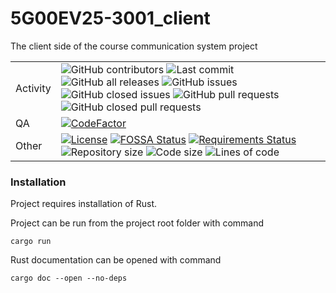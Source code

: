 # 5G00EV25-3001_client
The client side of the course communication system project

|              |   |
|--------------|---|
| Activity     | ![GitHub contributors](https://img.shields.io/github/contributors/diapolo10/5G00EV25-3001_client) ![Last commit](https://img.shields.io/github/last-commit/diapolo10/5G00EV25-3001_client?logo=github) ![GitHub all releases](https://img.shields.io/github/downloads/diapolo10/5G00EV25-3001_client/total?logo=github) ![GitHub issues](https://img.shields.io/github/issues/diapolo10/5G00EV25-3001_client) ![GitHub closed issues](https://img.shields.io/github/issues-closed/diapolo10/5G00EV25-3001_client) ![GitHub pull requests](https://img.shields.io/github/issues-pr/diapolo10/5G00EV25-3001_client) ![GitHub closed pull requests](https://img.shields.io/github/issues-pr-closed/diapolo10/5G00EV25-3001_client) |
| QA           | [![CodeFactor](https://www.codefactor.io/repository/github/diapolo10/5G00EV25-3001_client/badge?logo=codefactor)](https://www.codefactor.io/repository/github/diapolo10/5G00EV25-3001_client) |
| Other        | [![License](https://img.shields.io/github/issues-pr/diapolo10/5G00EV25-3001_client)](https://opensource.org/licenses/MIT) [![FOSSA Status](https://app.fossa.com/api/projects/git%2Bgithub.com%2FDiapolo10%2F5G00EV25-3001_client.svg?type=shield)](https://app.fossa.com/projects/git%2Bgithub.com%2FDiapolo10%2F5G00EV25-3001_client?ref=badge_shield) [![Requirements Status](https://requires.io/github/Diapolo10/5G00EV25-3001_client/requirements.svg?branch=main)](https://requires.io/github/Diapolo10/5G00EV25-3001_client/requirements/?branch=main) ![Repository size](https://img.shields.io/github/repo-size/diapolo10/5G00EV25-3001_client?logo=github) ![Code size](https://img.shields.io/github/languages/code-size/diapolo10/5G00EV25-3001_client?logo=github) ![Lines of code](https://img.shields.io/tokei/lines/github/diapolo10/5G00EV25-3001_client?logo=github) |

### Installation

Project requires installation of Rust.

Project can be run from the project root folder with command

```console
cargo run
```

Rust documentation can be opened with command 

```console
cargo doc --open --no-deps
```

